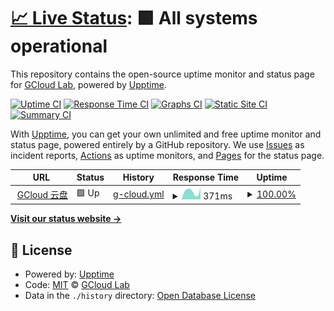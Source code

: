 # [📈 Live Status](https://gcloudlab.github.io/online-monitoring): <!--live status--> **🟩 All systems operational**

This repository contains the open-source uptime monitor and status page for [GCloud Lab](https://gcloudlab.github.io/online-monitoring), powered by [Upptime](https://github.com/upptime/upptime).

[![Uptime CI](https://github.com/gcloudlab/online-monitoring/workflows/Uptime%20CI/badge.svg)](https://github.com/gcloudlab/online-monitoring/actions?query=workflow%3A%22Uptime+CI%22)
[![Response Time CI](https://github.com/gcloudlab/online-monitoring/workflows/Response%20Time%20CI/badge.svg)](https://github.com/gcloudlab/online-monitoring/actions?query=workflow%3A%22Response+Time+CI%22)
[![Graphs CI](https://github.com/gcloudlab/online-monitoring/workflows/Graphs%20CI/badge.svg)](https://github.com/gcloudlab/online-monitoring/actions?query=workflow%3A%22Graphs+CI%22)
[![Static Site CI](https://github.com/gcloudlab/online-monitoring/workflows/Static%20Site%20CI/badge.svg)](https://github.com/gcloudlab/online-monitoring/actions?query=workflow%3A%22Static+Site+CI%22)
[![Summary CI](https://github.com/gcloudlab/online-monitoring/workflows/Summary%20CI/badge.svg)](https://github.com/gcloudlab/online-monitoring/actions?query=workflow%3A%22Summary+CI%22)

With [Upptime](https://upptime.js.org), you can get your own unlimited and free uptime monitor and status page, powered entirely by a GitHub repository. We use [Issues](https://github.com/gcloudlab/online-monitoring/issues) as incident reports, [Actions](https://github.com/gcloudlab/online-monitoring/actions) as uptime monitors, and [Pages](https://gcloudlab.github.io/online-monitoring) for the status page.

<!--start: status pages-->
<!-- This summary is generated by Upptime (https://github.com/upptime/upptime) -->
<!-- Do not edit this manually, your changes will be overwritten -->
<!-- prettier-ignore -->
| URL | Status | History | Response Time | Uptime |
| --- | ------ | ------- | ------------- | ------ |
| <img alt="" src="https://icons.duckduckgo.com/ip3/gcloud.website.ico" height="13"> [GCloud 云盘](https://gcloud.website) | 🟩 Up | [g-cloud.yml](https://github.com/gcloudlab/online-monitoring/commits/HEAD/history/g-cloud.yml) | <details><summary><img alt="Response time graph" src="./graphs/g-cloud/response-time-week.png" height="20"> 371ms</summary><br><a href="https://gcloudlab.github.io/online-monitoring/history/g-cloud"><img alt="Response time 316" src="https://img.shields.io/endpoint?url=https%3A%2F%2Fraw.githubusercontent.com%2Fgcloudlab%2Fonline-monitoring%2FHEAD%2Fapi%2Fg-cloud%2Fresponse-time.json"></a><br><a href="https://gcloudlab.github.io/online-monitoring/history/g-cloud"><img alt="24-hour response time 559" src="https://img.shields.io/endpoint?url=https%3A%2F%2Fraw.githubusercontent.com%2Fgcloudlab%2Fonline-monitoring%2FHEAD%2Fapi%2Fg-cloud%2Fresponse-time-day.json"></a><br><a href="https://gcloudlab.github.io/online-monitoring/history/g-cloud"><img alt="7-day response time 371" src="https://img.shields.io/endpoint?url=https%3A%2F%2Fraw.githubusercontent.com%2Fgcloudlab%2Fonline-monitoring%2FHEAD%2Fapi%2Fg-cloud%2Fresponse-time-week.json"></a><br><a href="https://gcloudlab.github.io/online-monitoring/history/g-cloud"><img alt="30-day response time 348" src="https://img.shields.io/endpoint?url=https%3A%2F%2Fraw.githubusercontent.com%2Fgcloudlab%2Fonline-monitoring%2FHEAD%2Fapi%2Fg-cloud%2Fresponse-time-month.json"></a><br><a href="https://gcloudlab.github.io/online-monitoring/history/g-cloud"><img alt="1-year response time 316" src="https://img.shields.io/endpoint?url=https%3A%2F%2Fraw.githubusercontent.com%2Fgcloudlab%2Fonline-monitoring%2FHEAD%2Fapi%2Fg-cloud%2Fresponse-time-year.json"></a></details> | <details><summary><a href="https://gcloudlab.github.io/online-monitoring/history/g-cloud">100.00%</a></summary><a href="https://gcloudlab.github.io/online-monitoring/history/g-cloud"><img alt="All-time uptime 100.00%" src="https://img.shields.io/endpoint?url=https%3A%2F%2Fraw.githubusercontent.com%2Fgcloudlab%2Fonline-monitoring%2FHEAD%2Fapi%2Fg-cloud%2Fuptime.json"></a><br><a href="https://gcloudlab.github.io/online-monitoring/history/g-cloud"><img alt="24-hour uptime 100.00%" src="https://img.shields.io/endpoint?url=https%3A%2F%2Fraw.githubusercontent.com%2Fgcloudlab%2Fonline-monitoring%2FHEAD%2Fapi%2Fg-cloud%2Fuptime-day.json"></a><br><a href="https://gcloudlab.github.io/online-monitoring/history/g-cloud"><img alt="7-day uptime 100.00%" src="https://img.shields.io/endpoint?url=https%3A%2F%2Fraw.githubusercontent.com%2Fgcloudlab%2Fonline-monitoring%2FHEAD%2Fapi%2Fg-cloud%2Fuptime-week.json"></a><br><a href="https://gcloudlab.github.io/online-monitoring/history/g-cloud"><img alt="30-day uptime 100.00%" src="https://img.shields.io/endpoint?url=https%3A%2F%2Fraw.githubusercontent.com%2Fgcloudlab%2Fonline-monitoring%2FHEAD%2Fapi%2Fg-cloud%2Fuptime-month.json"></a><br><a href="https://gcloudlab.github.io/online-monitoring/history/g-cloud"><img alt="1-year uptime 100.00%" src="https://img.shields.io/endpoint?url=https%3A%2F%2Fraw.githubusercontent.com%2Fgcloudlab%2Fonline-monitoring%2FHEAD%2Fapi%2Fg-cloud%2Fuptime-year.json"></a></details>

<!--end: status pages-->

[**Visit our status website →**](https://gcloudlab.github.io/online-monitoring)

## 📄 License

- Powered by: [Upptime](https://github.com/upptime/upptime)
- Code: [MIT](./LICENSE) © [GCloud Lab](https://gcloudlab.github.io/online-monitoring)
- Data in the `./history` directory: [Open Database License](https://opendatacommons.org/licenses/odbl/1-0/)
